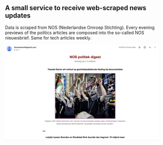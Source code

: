 ## A small service to receive web-scraped news updates 

Data is scraped from NOS (Nederlandse Omroep Stichting). Every evening previews of the politics articles are composed into the so-called NOS nieuwsbrief. Same for tech articles weekly. 

![Example](https://github.com/mrtroll1/NieuwsScraper/blob/main/images/example_image.png?raw=true)


